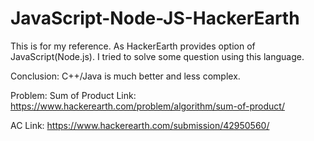 # JavaScript-Node-JS-HackerEarth

This is for my reference. As HackerEarth provides option of JavaScript(Node.js). I tried to solve some question using this language.

Conclusion: C++/Java is much better and less complex.

Problem: Sum of Product
Link: https://www.hackerearth.com/problem/algorithm/sum-of-product/


AC Link: https://www.hackerearth.com/submission/42950560/
